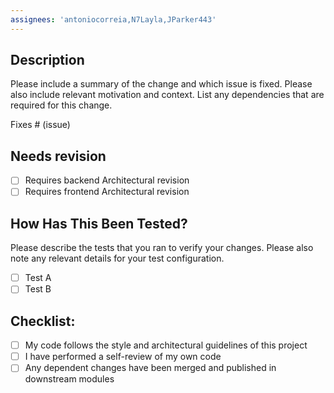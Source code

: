 ```yaml
---
assignees: 'antoniocorreia,N7Layla,JParker443'
---
```


## Description

Please include a summary of the change and which issue is fixed. Please also include relevant motivation and context. List any dependencies that are required for this change.

Fixes # (issue)

## Needs revision

- [ ] Requires backend Architectural revision
- [ ] Requires frontend Architectural revision 

## How Has This Been Tested?

Please describe the tests that you ran to verify your changes. Please also note any relevant details for your test configuration.

- [ ] Test A
- [ ] Test B

## Checklist:

- [ ] My code follows the style and architectural guidelines of this project
- [ ] I have performed a self-review of my own code
- [ ] Any dependent changes have been merged and published in downstream modules
